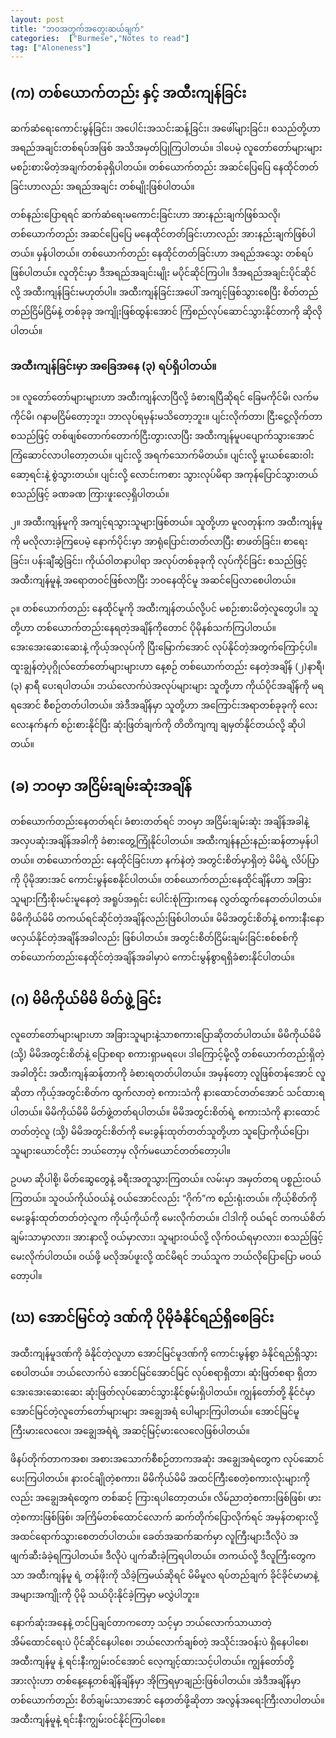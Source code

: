 ```yaml
---
layout: post
title: "ဘဝအတွက်အတွေးဆယ်ချက်"
categories:  ["Burmese","Notes to read"]
tag: ["Aloneness"]
---
```


## (က) တစ်ယောက်တည်း နှင့် အထီးကျန်ခြင်း

ဆက်ဆံရေးကောင်းမွန်ခြင်း၊ အပေါင်းအသင်းဆန့်ခြင်း၊ အဖေါ်များခြင်း၊ စသည်တို့ဟာ အရည်အချင်းတစ်ရပ်အဖြစ် အသိအမှတ်ပြုကြပါတယ်။ ဒါပေမဲ့ လူတော်တော်များများ မစဉ်းစားမိတဲ့အချက်တစ်ခုရှိပါတယ်။ တစ်ယောက်တည်း အဆင်ပြေပြေ နေထိုင်တတ်ခြင်းဟာလည်း အရည်အချင်း တစ်မျိုးဖြစ်ပါတယ်။

<!-- more -->
တစ်နည်းပြောရရင် ဆက်ဆံရေးမကောင်းခြင်းဟာ အားနည်းချက်ဖြစ်သလို၊ တစ်ယောက်တည်း အဆင်ပြေပြေ မနေထိုင်တတ်ခြင်းဟာလည်း အားနည်းချက်ဖြစ်ပါတယ်။
မှန်ပါတယ်။ တစ်ယောက်တည်း နေထိုင်တတ်ခြင်းဟာ အရည်အသွေး တစ်ရပ်ဖြစ်ပါတယ်။ လူတိုင်းမှာ ဒီအရည်အချင်းမျိုး မပိုင်ဆိုင်ကြပါ။ ဒီအရည်အချင်းပိုင်ဆိုင်လို့ အထီးကျန်ခြင်းမဟုတ်ပါ။ အထီးကျန်ခြင်းအပေါ် အကျင့်ဖြစ်သွားစေပြီး စိတ်တည်တည်ငြိမ်ငြိမ်နဲ့ တစ်ခုခု အကျိုးဖြစ်ထွန်းအောင် ကြံစည်လုပ်ဆောင်သွားနိုင်တာကို ဆိုလိုပါတယ်။

### အထီးကျန်ခြင်းမှာ အခြေအနေ (၃) ရပ်ရှိပါတယ်။

၁။ လူတော်တော်များများဟာ အထီးကျန်လာပြီလို့ ခံစားရပြီဆိုရင် ခြေမကိုင်မိ၊ လက်မကိုင်မိ၊ ဂနာမငြိမ်တော့ဘူး၊ ဘာလုပ်ရမှန်းမသိတော့ဘူး။ ပျင်းလိုက်တာ၊ ငြီးငွေ့လိုက်တာ စသည်ဖြင့် တစ်ဖျစ်တောက်တောက်ငြီးတွားလာပြီး အထီးကျန်မူပပျောက်သွားအောင်ကြံဆောင်လာပါတော့တယ်။ ပျင်းလို့ အရက်သောက်မိတယ်။ ပျင်းလို့ မူးယစ်ဆေးဝါးဆော့ရင်းနဲ့ စွဲသွားတယ်။ ပျင်းလို့ လောင်းကစား သွားလုပ်မိရာ အကုန်ပြောင်သွားတယ် စသည်ဖြင့် ခဏခဏ ကြားဖူးလေ့ရှိပါတယ်။

၂။ အထီးကျန်မူကို အကျင့်ရသွားသူများဖြစ်တယ်။ သူတို့ဟာ မူလတုန်းက အထီးကျန်မူကို မလိုလားခဲ့ကြပေမဲ့ နောက်ပိုင်းမှာ အာရုံပြောင်းတတ်လာပြီး စာဖတ်ခြင်း၊ စာရေးခြင်း၊ ပန်းချီဆွဲခြင်း၊ ကိုယ်ဝါတနာပါရာ အလုပ်တစ်ခုခုကို လုပ်ကိုင်ခြင်း စသည်ဖြင့် အထီးကျန်မူနဲ့ အရောတဝင်ဖြစ်လာပြီး ဘဝနေထိုင်မူ အဆင်ပြေလာစေပါတယ်။

၃။ တစ်ယောက်တည်း နေထိုင်မူကို အထီးကျန်တယ်လို့ပင် မစဉ်းစားမိတဲ့လူတွေပါ။ သူတို့ဟာ တစ်ယောက်တည်းနေရတဲ့အချိန်ကိုတောင် ပိုမိုနစ်သက်ကြပါတယ်။ အေးအေးဆေးဆေးနဲ့ ကိုယ့်အလုပ်ကို ပြီးမြောက်အောင် လုပ်နိုင်တဲ့အတွက်ကြောင့်ပါ။ ထူးချွန်တဲ့ပုဂ္ဂိုလ်တော်တော်များများဟာ နေ့စဉ် တစ်ယောက်တည်း နေတဲ့အချိန် (၂)နာရီ၊ (၃) နာရီ ပေးရပါတယ်။ ဘယ်လောက်ပဲအလုပ်များများ သူတို့ဟာ ကိုယ်ပိုင်အချိန်ကို မရရအောင် စီစဉ်တတ်ပါတယ်။ အဲဒီအချိန်မှာ သူတို့ဟာ အကြောင်းအရာတစ်ခုခုကို လေးလေးနက်နက် စဉ်းစားနိုင်ပြီး ဆုံးဖြတ်ချက်ကို တိတိကျကျ ချမှတ်နိုင်တယ်လို့ ဆိုပါတယ်။

## (ခ) ဘဝမှာ အငြိမ်းချမ်းဆုံးအချိန်

တစ်ယောက်တည်းနေတတ်ရင်၊ ခံစားတတ်ရင် ဘဝမှာ အငြိမ်းချမ်းဆုံး အချိန်အခါနဲ့ အလှပဆုံးအချိန်အခါကို ခံစားတွေ့ကြုံနိုင်ပါတယ်။ အထီးကျန်နည်းနည်းဆန်တာမှန်ပါတယ်။ တစ်ယောက်တည်း နေထိုင်ခြင်းဟာ နက်နဲတဲ့ အတွင်းစိတ်မှာရှိတဲ့ မိမိရဲ့ လိပ်ပြာကို ပိုမိုအားအင် ကောင်းမွန်စေနိုင်ပါတယ်။ တစ်ယောက်တည်းနေထိုင်ချိန်ဟာ အခြားသူများကြီးစိုးမင်းမူနေတဲ့ အရူပ်အရှင်း ပေါင်းစုံကြားကနေ လွတ်ထွက်နေတတ်ပါတယ်။ မိမိကိုယ်မိမိ တကယ်ရင်ဆိုင်တဲ့အချိန်လည်းဖြစ်ပါတယ်။ မိမိအတွင်းစိတ်နဲ့ စကားနီးနောဖလှယ်နိုင်တဲ့အချိန်အခါလည်း ဖြစ်ပါတယ်။ အတွင်းစိတ်ငြိမ်းချမ်းခြင်းစစ်စစ်ကို တစ်ယောက်တည်းနေထိုင်တဲ့အချိန်အခါမှာပဲ ကောင်းမွန်စွာရရှိခံစားနိုင်ပါတယ်။

## (ဂ) မိမိကိုယ်မိမိ မိတ်ဖွဲ့ ခြင်း

လူတော်တော်များများဟာ အခြားသူများနဲ့သာစကားပြောဆိုတတ်ပါတယ်။ မိမိကိုယ်မိမိ (သို့) မိမိအတွင်းစိတ်နဲ့ ပြောစရာ စကားရှာမရပေ၊ ဒါကြောင့်မို့လို့ တစ်ယောက်တည်းရှိတဲ့အခါတိုင်း အထီးကျန်ဆန်တာကို ခံစားရတတ်ပါတယ်။ အမှန်တော့ လူဖြစ်တန်အောင် လူဆိုတာ ကိုယ့်အတွင်းစိတ်က ထွက်လာတဲ့ စကားသံကို နားထောင်တတ်အောင် သင်ထားရပါတယ်။ မိမိကိုယ်မိမိ မိတ်ဖွဲ့တတ်ရပါတယ်။ မိမိအတွင်းစိတ်ရဲ့ စကားသံကို နားထောင်တတ်တဲ့လူ (သို့) မိမိအတွင်းစိတ်ကို မေးခွန်းထုတ်တတ်သူတို့ဟာ သူပြောကိုယ်ပြော၊ သူများယောင်တိုင်း ဘယ်တော့မှ လိုက်မယောင်တတ်တော့ပါ။

ဥပမာ ဆိုပါစို့၊ မိတ်ဆွေတွေနဲ့ ခရီးအတူသွားကြတယ်။ လမ်းမှာ အမှတ်တရ ပစ္စည်းဝယ်ကြတယ်။ သူဝယ်ကိုယ်ဝယ်နဲ့ ဝယ်အောင်လည်း “ဂိုက်”က စည်းရုံးတယ်။ ကိုယ့်စိတ်ကို မေးခွန်းထုတ်တတ်တဲ့လူက ကိုယ့်ကိုယ်ကို မေးလိုက်တယ်။ ငါဒါကို ဝယ်ရင် တကယ်စိတ်ချမ်းသာမှာလား၊ အားနာလို့ ဝယ်မှာလား၊ သူများဝယ်လို့ လိုက်ဝယ်ရမှာလား၊ စသည်ဖြင့် မေးလိုက်ပါတယ်။ ဝယ်ဖို့ မလိုအပ်ဖူးလို့ ထင်မိရင် ဘယ်သူက ဘယ်လိုပြောပြော မဝယ်တော့ပါ။

## (ဃ) အောင်မြင်တဲ့ ဒဏ်ကို ပိုမိုခံနိုင်ရည်ရှိစေခြင်း

အထီးကျန်မူဒဏ်ကို ခံနိုင်တဲ့လူဟာ အောင်မြင်မူဒဏ်ကို ကောင်းမွန်စွာ ခံနိုင်ရည်ရှိသွားစေပါတယ်။ ဘယ်လောက်ပဲ အောင်မြင်အောင်မြင် လုပ်စရာရှိတာ၊ ဆုံးဖြတ်စရာ ရှိတာ အေးအေးဆေးဆေး ဆုံးဖြတ်လုပ်ဆောင်သွားနိုင်စွမ်းရှိပါတယ်။ ကျွန်တော်တို့ နိုင်ငံမှာ အောင်မြင်တဲ့လူတော်တော်များများ အချွေအရံ ပေါများကြပါတယ်။ အောင်မြင်မူကြီးမားလေလေ၊ အချွေအရံရဲ့ အဆင့်မြင့်မားလေလေဖြစ်ပါတယ်။

ဖိနပ်တိုက်တာကအစ၊ အစားအသောက်စီစဉ်တာကအဆုံး အချွေအရံတွေက လုပ်ဆောင်ပေးကြပါတယ်။ နားဝင်ချိုတဲ့စကား၊ မိမိကိုယ်မိမိ အထင်ကြီးစေတဲ့စကားလုံးများကိုလည်း အချွေအရံတွေက တစ်ဆင့် ကြားရပါတော့တယ်။ လိမ်ညာတဲ့စကားဖြစ်ဖြစ်၊ ဖားတဲ့စကားဖြစ်ဖြစ်၊ အကြိမ်တစ်ထောင်လောက် ဆက်တိုက်ပြောလိုက်ရင် အမှန်တရားလို့ အထင်ရောက်သွားစေတတ်ပါတယ်။ ခေတ်အဆက်ဆက်မှာ လူကြီးများဒီလိုပဲ အဖျက်ဆီးခံခဲ့ရကြပါတယ်။ ဒီလိုပဲ ပျက်ဆီးခဲ့ကြရပါတယ်။ တကယ်လို့ ဒီလူကြီးတွေကသာ အထီးကျန်မူ ရဲ့ တန်ဖိုးကို သိခဲ့ကြမယ်ဆိုရင် မိမိမူလ ရပ်တည်ချက် ခိုင်ခိုင်မာမာနဲ့ အများအကျိုးကို ပိုမို သယ်ပိုးနိုင်ခဲ့ကြမှာ မလွှဲပါဘူး။

နောက်ဆုံးအနေနဲ့ တင်ပြချင်တာကတော့ သင့်မှာ ဘယ်လောက်သာယာတဲ့ အိမ်ထောင်ရေးပဲ ပိုင်ဆိုင်နေပါစေ၊ ဘယ်လောက်ချစ်တဲ့ အသိုင်းအဝန်းပဲ ရှိနေပါစေ၊ အထီးကျန်မူ နဲ့ ရင်းနီးကျွမ်းဝင်အောင် လေ့ကျင့်ထားသင့်ပါတယ်။ ကျွန်တော်တို့ အားလုံးဟာ တစ်နေ့နေ့တစ်ချိန်ချိန်မှာ အိုကြရမှာချည်းဖြစ်ပါတယ်။ အဲဒီအချိန်မှာ တစ်ယောက်တည်း စိတ်ချမ်းသာအောင် နေတတ်ဖို့ဆိုတာ အလွန်အရေးကြီးလာပါတယ်။
အထီးကျန်မူနဲ့ ရင်းနီးကျွမ်းဝင်နိုင်ကြပါစေ။
